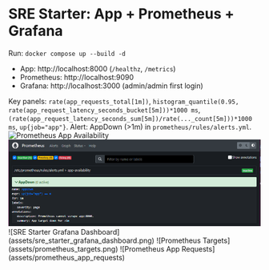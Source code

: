 # SRE Starter: App + Prometheus + Grafana
Run: `docker compose up --build -d`
- App: http://localhost:8000  (`/healthz`, `/metrics`)
- Prometheus: http://localhost:9090
- Grafana: http://localhost:3000  (admin/admin first login)

Key panels: `rate(app_requests_total[1m])`,
`histogram_quantile(0.95, rate(app_request_latency_seconds_bucket[5m]))*1000 ms`,
`(rate(app_request_latency_seconds_sum[5m])/rate(..._count[5m]))*1000 ms`,
`up{job="app"}`.
Alert: AppDown (>1m) in `prometheus/rules/alerts.yml`.
![Prometheus App Availability](assets/prometheus_app_availability)
![Prometheus Alerts](assets/prometheus_alerts.png)
![SRE Starter Grafana Dashboard] (assets/sre_starter_grafana_dashboard.png)
![Prometheus Targets] (assets/prometheus_targets.png)
![Prometheus App Requests] (assets/prometheus_app_requests)
